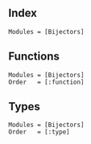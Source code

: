
## Index

```@index
Modules = [Bijectors]
```

## Functions

```@autodocs
Modules = [Bijectors]
Order   = [:function]
```

## Types

```@autodocs
Modules = [Bijectors]
Order   = [:type]
```